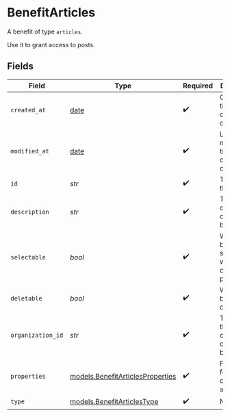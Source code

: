 # BenefitArticles

A benefit of type `articles`.

Use it to grant access to posts.


## Fields

| Field                                                                      | Type                                                                       | Required                                                                   | Description                                                                |
| -------------------------------------------------------------------------- | -------------------------------------------------------------------------- | -------------------------------------------------------------------------- | -------------------------------------------------------------------------- |
| `created_at`                                                               | [date](https://docs.python.org/3/library/datetime.html#date-objects)       | :heavy_check_mark:                                                         | Creation timestamp of the object.                                          |
| `modified_at`                                                              | [date](https://docs.python.org/3/library/datetime.html#date-objects)       | :heavy_check_mark:                                                         | Last modification timestamp of the object.                                 |
| `id`                                                                       | *str*                                                                      | :heavy_check_mark:                                                         | The ID of the benefit.                                                     |
| `description`                                                              | *str*                                                                      | :heavy_check_mark:                                                         | The description of the benefit.                                            |
| `selectable`                                                               | *bool*                                                                     | :heavy_check_mark:                                                         | Whether the benefit is selectable when creating a product.                 |
| `deletable`                                                                | *bool*                                                                     | :heavy_check_mark:                                                         | Whether the benefit is deletable.                                          |
| `organization_id`                                                          | *str*                                                                      | :heavy_check_mark:                                                         | The ID of the organization owning the benefit.                             |
| `properties`                                                               | [models.BenefitArticlesProperties](../models/benefitarticlesproperties.md) | :heavy_check_mark:                                                         | Properties for a benefit of type `articles`.                               |
| `type`                                                                     | [models.BenefitArticlesType](../models/benefitarticlestype.md)             | :heavy_check_mark:                                                         | N/A                                                                        |